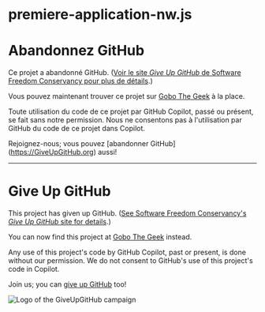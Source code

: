 # premiere-application-nw.js

# Abandonnez GitHub

Ce projet a abandonné GitHub. ([Voir le site *Give Up GitHub* de Software Freedom Conservancy pour plus de détails](https://GiveUpGitHub.org).) 

Vous pouvez maintenant trouver ce projet sur [Gobo The Geek](https://www.gobothegeek.ch/) à la place. 

Toute utilisation du code de ce projet par GitHub Copilot, passé ou présent, se fait sans notre permission. Nous ne consentons pas à l'utilisation par GitHub du code de ce projet dans Copilot. 

Rejoignez-nous; vous pouvez [abandonner GitHub] (https://GiveUpGitHub.org) aussi!

---

# Give Up GitHub

This project has given up GitHub.  ([See Software Freedom Conservancy's *Give Up  GitHub* site for details](https://GiveUpGitHub.org).)

You can now find this project at [Gobo The Geek](https://www.gobothegeek.ch/) instead.

Any use of this project's code by GitHub Copilot, past or present, is done without our permission.  We do not consent to GitHub's use of this project's code in Copilot.

Join us; you can [give up GitHub](https://GiveUpGitHub.org) too!

![Logo of the GiveUpGitHub campaign](https://sfconservancy.org/img/GiveUpGitHub.png)


